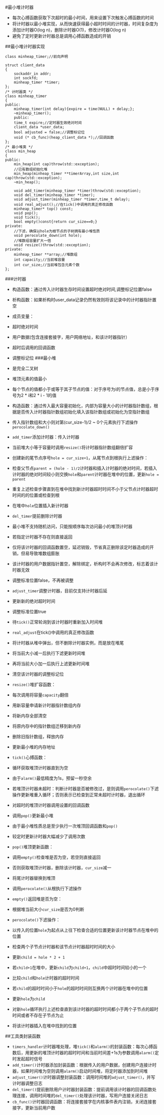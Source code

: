 
#最小堆计时器
* 每次心搏函数获取下次超时的最小时间，用来设置下次触发心搏函数的时间
* 将计时器以最小堆实现，从而快速获得最小超时时间的计时器，时间复杂度为添加计时器O(log n)，删除计时器O(1)，修改计时器O(log n)
* 避免了定时更新计时器总是调用心搏函数造成的开销

##最小堆计时器实现
```
class minheap_timer;//前向声明

struct client_data
{
    sockaddr_in addr;
    int sockfd;
    minheap_timer *timer;
};
/* 计时器类 */
class minheap_timer
{
public:
    minheap_timer(int delay){expire = time(NULL) + delay;};
    ~minheap_timer();
	public:
    time_t expire;//定时器生效绝对时间
    client_data *user_data;
    bool adjusted = false;//调整标记位
    void (* cb_func)(heap_client_data *);//回调函数
};
/* 最小堆类 */
class min_heap
{
public:
    min_heap(int cap)throw(std::exception);
    //已有数组初始化堆
    min_heap(minheap_timer **timerArray,int size,int cap)throw(std::exception);
    ~min_heap();

    void add_timer(minheap_timer *timer)throw(std::exception);
    void del_timer(minheap_timer *timer);
	void adjust_timer(minheap_timer *timer,time_t delay);
	void real_adjust();//在tick()中调用的真正修改函数
    minheap_timer* top() const;
    void pop();
    void tick();
    bool empty()const{return cur_size==0;}
private:
    //下滤，确保以hole为根节点的子树拥有最小堆性质
    void perocolate_down(int hole);
    //堆数组容量扩大一倍
    void resize()throw(std::exception);
private:
    minheap_timer **array;//堆数组
    int capacity;//当前堆容量
    int cur_size;//当前堆包含元素个数
};
```
###计时器
* 构造函数：通过传入计时器生存时间设置超时绝对时间,调整标记位置false
* 析构函数：如果析构时user_data记录仍然有效则将该记录中的计时器指针置空
* 成员变量：
 * 超时绝对时间
 * 用户数据(包含连接套接字，用户网络地址，和该计时器指针）
 * 超时后调用的回调函数
 * 调整标记位
###最小堆
* 是完全二叉树
* 堆顶元素的值最小
* 每个节点的值都小于或等于其子节点的值：对于序号为i的节点值，总是小于序号为2 * i和2 * i - 1的值
  
* 构造函数：通过传入最大容量初始化，内部为容量大小的计时器指针数组，根据是否传入计时器指针数组初始化填入该指针数组或初始化为空指针数组
 * 传入指针数组和大小则对第(cur_size-1)/2 ~ 0个元素执行下滤操作`perocolate_down()`
  
* `add_timer`添加计时器：传入计时器
 * 当前堆大小等于容量时调用`resize()`将计时器指针数组翻倍扩容
 * 创建新的尾节点序号`hole = cur_size+1`，从尾节点到根执行上滤操作：
 * 检查父节点`parent = (hole - 1)/2`计时器和插入计时器的绝对时间，若插入计时器的绝对时间较小则交换`hole`和`parent`计时器在堆中的位置，更新`hole = parent`
 * 重复上述检查步骤直到在堆中找到新计时器超时时间不小于父节点计时器超时时间的的位置或检查到根
 * 在堆中`hole`位置插入新计时器

* `del_timer`提前删除计时器
 * 最小堆不支持随机访问，只能按顺序每次访问最小的堆顶计时器
 * 若指定计时器不存在则直接返回 
 * 仅将该计时器的回调函数置空，延迟销毁，节省真正删除该定时器造成的开销，但易导致堆数组膨胀
 * 该计时器的用户数据指针置空，解除绑定，析构时不会再次修改，标志着该计时器无效
 * 调整标准位置false，不再被调整
  
* `adjust_timer`调整计时器，目前仅支持计时器后延
 * 更新新的绝对超时时间
 * 调整标准位置true
 * 待`tick()`正常轮询到该计时器时重新加入时间堆
  
* `real_adjust`在tick()中调用的真正修改函数
 * 将计时器从堆中弹出，但不删除计时器实例，而是放在堆尾
 * 将当前大小减一后执行下滤更新时间堆
 * 再将当前大小加一后执行上滤更新时间堆
 * 清空该计时器的调整标记位
  
* `resize()`堆扩容函数：
 * 每次调用将容量`capacity`翻倍
 * 用新容量申请新计时器指针数组内存
 * 将新内存全部清空
 * 将原内存中的指针数组迁移到新内存
 * 删除旧指针数组，释放内存
 * 更新最小堆的内存地址
  
* `tick()`心搏函数：
 * 循环获取堆顶计时器直到为空
 * 由于`alarm()`最低精度为1s，预留一秒空余
 * 若堆顶计时器未超时：判断计时器是否被修改过，是则调用`perocolate()`下滤操作更新堆重入循环；否则表示已检查到正常未超时计时器，退出循环
 * 对超时的堆顶计时器调用设置的回调函数
 * 调用`pop()`更新最小堆
 * 由于最小堆性质总是至少执行一次堆顶回调函数和`pop()`
 * 较定时更新计时器大幅减少了调用次数
  
* `pop()`堆顶更新函数：
 * 调用`empty()`检查堆是否为空，若空则直接返回
 * 否则获取堆顶计时器，删除该计时器，`cur_size`减一
 * 将尾计时器替换到堆顶
 * 调用`perocolate()`从根执行下滤操作
  
* `empty()`返回堆是否为空：
 * 根据堆当前大小`cur_size`是否为0判断
  
* `perocolate()`下滤操作：
 * 以传入的位置`hole`为起点从上往下检查合适的位置更新该计时器节点在堆中的位置
 * 检查两个子节点计时器和该节点计时器超时时间的大小
 * 更新`child = hole * 2 + 1`
 * 若`child+1`在堆中，更新`child`为`child+1`，`child`中超时时间较小的一个
 * 比较`child`和`hole`计时器的超时时间
 * 若`child`的超时时间小于`hole`的超时时间则互换两个计时器在堆中的位置
 * 更新`hole`为`child`
 * 对新`hole`循环执行上述检查直到该计时器的超时时间都小于两个子节点的超时时间或者不存在子节点为止
 * 将该计时器插入在堆中找到的位置
  

##工具类封装函数
* `timers_handler`计时器堆处理，堆`tick()`和`alarm()`的封装函数：每次心搏函数后，用更新的堆顶计时器的超时时间和当前时间差+1s为参数调用`alarm()`定时发起超时信号
* `add_timer()`计时器添加封装函数：根据传入的用户数据，创建用户连接计时器，如果时间堆为空则调用`alarm()`启动时间堆，将定时器添加到时间堆
* `adjust_timer()`计时器调整封装函数：调用时间堆的`adjust_timer()`，并写计时器调整日志
* `del_timer()`提前删除用户计时器封装函数：提前调用该计时器的回调函数处理连接，调用时间堆的`del_timer()`处理该计时器，写用户连接关闭日志
* `cb_func()`计时器回调函数：将连接套接字在内核事件表内注销，关闭连接套接字，更新当前用户数
